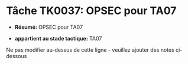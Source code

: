# Tâche TK0037: OPSEC pour TA07

* **Résumé:** OPSEC pour TA07

* **appartient au stade tactique:** TA07

Ne pas modifier au-dessus de cette ligne - veuillez ajouter des notes ci-dessous